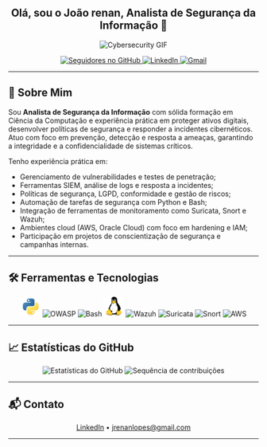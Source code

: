 <h2 align="center">Olá, sou o João renan, Analista de Segurança da Informação 👋</h2>

<p align="center">
  <img src="[https://media.giphy.com/media/1BdIPcHDF2mRY/giphy.gif](https://media1.tenor.com/m/5ry-200hErMAAAAd/hacker-hacker-man.gif)" width="300" alt="Cybersecurity GIF"/>
</p>

<p align="center">
  <a href="https://github.com/LoowdY">
    <img src="https://img.shields.io/github/followers/LoowdY?label=Seguir&style=social" alt="Seguidores no GitHub"/>
  </a>
  <a href="https://www.linkedin.com/in/joão-renan-santanna-lopes-b4729a1b4/">
    <img src="https://img.shields.io/badge/LinkedIn-0077B5?style=for-the-badge&logo=linkedin&logoColor=white" alt="LinkedIn"/>
  </a>
  <a href="mailto:jrenanlopes@gmail.com">
    <img src="https://img.shields.io/badge/Gmail-D14836?style=for-the-badge&logo=gmail&logoColor=white" alt="Gmail"/>
  </a>
</p>

---

## 💼 Sobre Mim

Sou **Analista de Segurança da Informação** com sólida formação em Ciência da Computação e experiência prática em proteger ativos digitais, desenvolver políticas de segurança e responder a incidentes cibernéticos. Atuo com foco em prevenção, detecção e resposta a ameaças, garantindo a integridade e a confidencialidade de sistemas críticos.

Tenho experiência prática em:

- Gerenciamento de vulnerabilidades e testes de penetração;
- Ferramentas SIEM, análise de logs e resposta a incidentes;
- Políticas de segurança, LGPD, conformidade e gestão de riscos;
- Automação de tarefas de segurança com Python e Bash;
- Integração de ferramentas de monitoramento como Suricata, Snort e Wazuh;
- Ambientes cloud (AWS, Oracle Cloud) com foco em hardening e IAM;
- Participação em projetos de conscientização de segurança e campanhas internas.

---

## 🛠️ Ferramentas e Tecnologias

<p align="center">
  <img src="https://raw.githubusercontent.com/devicons/devicon/master/icons/python/python-original.svg" alt="Python" width="40" height="40"/>
  <img src="https://www.vectorlogo.zone/logos/owasp/owasp-icon.svg" alt="OWASP" width="40" height="40"/>
  <img src="https://upload.wikimedia.org/wikipedia/commons/thumb/4/4b/Bash_Logo_Colored.svg/1280px-Bash_Logo_Colored.svg.png" alt="Bash" width="40" height="40"/>
  <img src="https://raw.githubusercontent.com/devicons/devicon/master/icons/linux/linux-original.svg" alt="Linux" width="40" height="40"/>
  <img src="https://upload.wikimedia.org/wikipedia/commons/e/e0/Wazuh_Logo.png" alt="Wazuh" width="40" height="40"/>
  <img src="https://www.suricata.io/assets/images/logos/suricata-logo.svg" alt="Suricata" width="40" height="40"/>
  <img src="https://seeklogo.com/images/S/snort-logo-DA52E290D1-seeklogo.com.png" alt="Snort" width="40" height="40"/>
  <img src="https://img.icons8.com/color/48/000000/amazon-web-services.png" alt="AWS" width="40" height="40"/>
</p>

---

## 📈 Estatísticas do GitHub

<p align="center">
  <img src="https://github-readme-stats.vercel.app/api?username=LoowdY&show_icons=true&theme=radical" alt="Estatísticas do GitHub" width="400"/>
  <img src="https://github-readme-streak-stats.herokuapp.com/?user=LoowdY&theme=radical" alt="Sequência de contribuições" width="400"/>
</p>

---

## 📬 Contato

<p align="center">
  <a href="https://www.linkedin.com/in/joão-renan-santanna-lopes-b4729a1b4/">LinkedIn</a> • 
  <a href="mailto:jrenanlopes@gmail.com">jrenanlopes@gmail.com</a>
</p>

---
